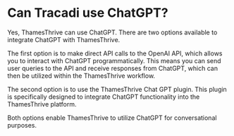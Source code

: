 # Can Tracadi use ChatGPT?

Yes, ThamesThrive can use ChatGPT. There are two options available to integrate ChatGPT with ThamesThrive.

The first option is to make direct API calls to the OpenAI API, which allows you to interact with ChatGPT 
programmatically. This means you can send user queries to the API and receive responses from ChatGPT, 
which can then be utilized within the ThamesThrive workflow.

The second option is to use the ThamesThrive Chat GPT plugin. This plugin is specifically designed to integrate ChatGPT 
functionality into the ThamesThrive platform. 

Both options enable ThamesThrive to utilize ChatGPT for conversational purposes.

